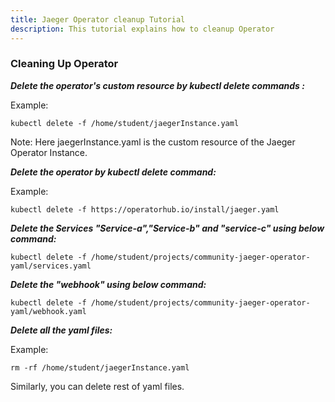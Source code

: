 ```yaml
---
title: Jaeger Operator cleanup Tutorial
description: This tutorial explains how to cleanup Operator
---
```



### Cleaning Up Operator



***Delete the operator's custom resource by kubectl delete commands :***

Example:
 
 ```copycommand
 kubectl delete -f /home/student/jaegerInstance.yaml 
 ```

Note: Here jaegerInstance.yaml is the custom resource of the Jaeger Operator Instance.

 

***Delete the operator by kubectl delete command:***
 
 
 Example:
 
 ```copycommand
 kubectl delete -f https://operatorhub.io/install/jaeger.yaml
 ```
 
***Delete the Services "Service-a","Service-b" and "service-c" using below command:***

```copycommand
kubectl delete -f /home/student/projects/community-jaeger-operator-yaml/services.yaml
``` 

***Delete the "webhook" using below command:***

```copycommand
kubectl delete -f /home/student/projects/community-jaeger-operator-yaml/webhook.yaml
```

***Delete all the yaml files:***
 
 Example:
 
  ```copycommand
  rm -rf /home/student/jaegerInstance.yaml
  ```
  
  Similarly, you can delete rest of yaml files.
